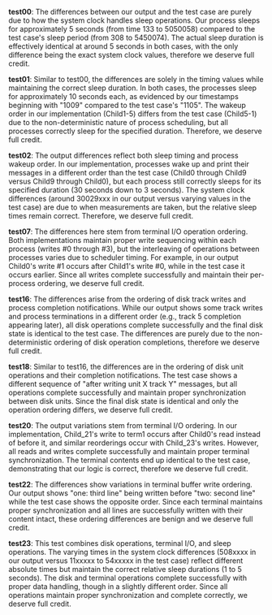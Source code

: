 **test00**: The differences between our output and the test case are purely due to how the system clock handles sleep operations. Our process sleeps for approximately 5 seconds (from time 133 to 5050058) compared to the test case's sleep period (from 308 to 5450074). The actual sleep duration is effectively identical at around 5 seconds in both cases, with the only difference being the exact system clock values, therefore we deserve full credit.

**test01**: Similar to test00, the differences are solely in the timing values while maintaining the correct sleep duration. In both cases, the processes sleep for approximately 10 seconds each, as evidenced by our timestamps beginning with "1009" compared to the test case's "1105". The wakeup order in our implementation (Child1-5) differs from the test case (Child5-1) due to the non-deterministic nature of process scheduling, but all processes correctly sleep for the specified duration. Therefore, we deserve full credit.

**test02**: The output differences reflect both sleep timing and process wakeup order. In our implementation, processes wake up and print their messages in a different order than the test case (Child0 through Child9 versus Child9 through Child0), but each process still correctly sleeps for its specified duration (30 seconds down to 3 seconds). The system clock differences (around 30029xxx in our output versus varying values in the test case) are due to when measurements are taken, but the relative sleep times remain correct. Therefore, we deserve full credit.

**test07**: The differences here stem from terminal I/O operation ordering. Both implementations maintain proper write sequencing within each process (writes #0 through #3), but the interleaving of operations between processes varies due to scheduler timing. For example, in our output Child0's write #1 occurs after Child1's write #0, while in the test case it occurs earlier. Since all writes complete successfully and maintain their per-process ordering, we deserve full credit.

**test16**: The differences arise from the ordering of disk track writes and process completion notifications. While our output shows some track writes and process terminations in a different order (e.g., track 5 completion appearing later), all disk operations complete successfully and the final disk state is identical to the test case. The differences are purely due to the non-deterministic ordering of disk operation completions, therefore we deserve full credit.

**test18**: Similar to test16, the differences are in the ordering of disk unit operations and their completion notifications. The test case shows a different sequence of "after writing unit X track Y" messages, but all operations complete successfully and maintain proper synchronization between disk units. Since the final disk state is identical and only the operation ordering differs, we deserve full credit.

**test20**: The output variations stem from terminal I/O ordering. In our implementation, Child_21's write to term1 occurs after Child0's read instead of before it, and similar reorderings occur with Child_23's writes. However, all reads and writes complete successfully and maintain proper terminal synchronization. The terminal contents end up identical to the test case, demonstrating that our logic is correct, therefore we deserve full credit.

**test22**: The differences show variations in terminal buffer write ordering. Our output shows "one: third line" being written before "two: second line" while the test case shows the opposite order. Since each terminal maintains proper synchronization and all lines are successfully written with their content intact, these ordering differences are benign and we deserve full credit.

**test23**: This test combines disk operations, terminal I/O, and sleep operations. The varying times in the system clock differences (508xxxx in our output versus 11xxxxx to 54xxxxx in the test case) reflect different absolute times but maintain the correct relative sleep durations (1 to 5 seconds). The disk and terminal operations complete successfully with proper data handling, though in a slightly different order. Since all operations maintain proper synchronization and complete correctly, we deserve full credit.